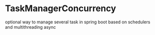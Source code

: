 # TaskManagerConcurrency
optional way to manage several task in spring boot based on schedulers and multithreading  async
